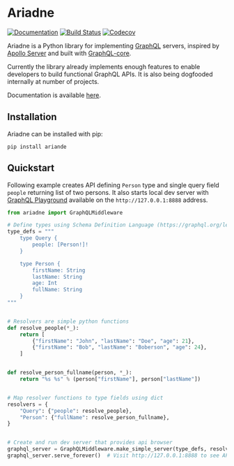 # Ariadne

[![Documentation](https://readthedocs.org/projects/ariadne/badge/?version=latest)](https://ariadne.readthedocs.io/en/latest/?badge=latest)
[![Build Status](https://travis-ci.org/mirumee/ariadne.svg?branch=master)](https://travis-ci.org/mirumee/ariadne)
[![Codecov](https://codecov.io/gh/mirumee/ariadne/branch/master/graph/badge.svg)](https://codecov.io/gh/mirumee/ariadne)

Ariadne is a Python library for implementing [GraphQL](http://graphql.github.io/) servers, inspired by [Apollo Server](https://www.apollographql.com/docs/apollo-server/) and built with [GraphQL-core](https://github.com/graphql-python/graphql-core).

Currently the library already implements enough features to enable developers to build functional GraphQL APIs. It is also being dogfooded internally at number of projects.

Documentation is available [here](https://ariadne.readthedocs.io/en/latest/?badge=latest).


## Installation

Ariadne can be installed with pip:

    pip install ariande


## Quickstart 

Following example creates API defining `Person` type and single query field `people` returning list of two persons. It also starts local dev server with [GraphQL Playground](https://github.com/prisma/graphql-playground) available on the `http://127.0.0.1:8888` address.

```python
from ariadne import GraphQLMiddleware

# Define types using Schema Definition Language (https://graphql.org/learn/schema/)
type_defs = """
    type Query {
        people: [Person!]!
    }

    type Person {
        firstName: String
        lastName: String
        age: Int
        fullName: String
    }
"""


# Resolvers are simple python functions
def resolve_people(*_):
    return [
        {"firstName": "John", "lastName": "Doe", "age": 21},
        {"firstName": "Bob", "lastName": "Boberson", "age": 24},
    ]


def resolve_person_fullname(person, *_):
    return "%s %s" % (person["firstName"], person["lastName"])


# Map resolver functions to type fields using dict
resolvers = {
    "Query": {"people": resolve_people},
    "Person": {"fullName": resolve_person_fullname},
}


# Create and run dev server that provides api browser
graphql_server = GraphQLMiddleware.make_simple_server(type_defs, resolvers)
graphql_server.serve_forever()  # Visit http://127.0.0.1:8888 to see API browser!
```
